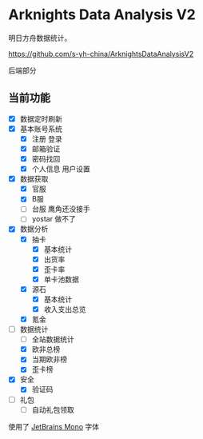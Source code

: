 # Arknights Data Analysis V2

明日方舟数据统计。

https://github.com/s-yh-china/ArknightsDataAnalysisV2

后端部分

## 当前功能

- [x] 数据定时刷新
- [x] 基本账号系统
    - [x] 注册 登录
    - [x] 邮箱验证
    - [x] 密码找回
    - [x] 个人信息 用户设置
- [x] 数据获取
    - [x] 官服
    - [x] B服
    - [ ] 台服 鹰角还没接手
    - [ ] yostar 做不了
- [x] 数据分析
    - [x] 抽卡
        - [x] 基本统计
        - [x] 出货率
        - [x] 歪卡率
        - [x] 单卡池数据
    - [x] 源石
        - [x] 基本统计
        - [x] 收入支出总览
    - [x] 氪金
- [ ] 数据统计
    - [ ] 全站数据统计
    - [x] 欧非总榜
    - [x] 当期欧非榜
    - [x] 歪卡榜
- [x] 安全
    - [x] 验证码
- [ ] 礼包
    - [ ] 自动礼包领取

使用了 [JetBrains Mono](https://github.com/JetBrains/JetBrainsMono) 字体